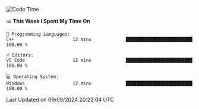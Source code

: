 
<!--START_SECTION:waka-->
![Code Time](http://img.shields.io/badge/Code%20Time-714%20hrs%204%20mins-blue)

📊 **This Week I Spent My Time On** 

```text
💬 Programming Languages: 
C++                      12 mins             █████████████████████████   100.00 % 

🔥 Editors: 
VS Code                  12 mins             █████████████████████████   100.00 % 

💻 Operating System: 
Windows                  12 mins             █████████████████████████   100.00 % 
```


 Last Updated on 09/09/2024 20:22:04 UTC
<!--END_SECTION:waka-->
